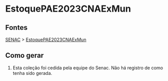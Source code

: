 # EstoquePAE2023CNAExMun

## Fontes 

[SENAC](../../SENAC.md) > [EstoquePAE2023CNAExMun](./EstoquePAE2023CNAExMun.md)

## Como gerar

1. Esta coleção foi cedida pela equipe do Senac. Não há registro de como tenha sido gerada.
